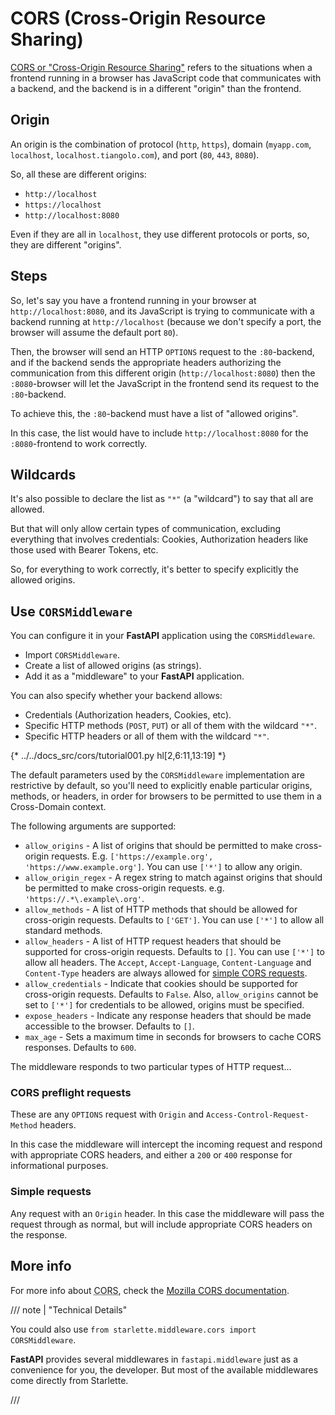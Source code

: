 # CORS (Cross-Origin Resource Sharing)

<a href="https://developer.mozilla.org/en-US/docs/Web/HTTP/CORS" class="external-link" target="_blank">CORS or "Cross-Origin Resource Sharing"</a> refers to the situations when a frontend running in a browser has JavaScript code that communicates with a backend, and the backend is in a different "origin" than the frontend.

## Origin

An origin is the combination of protocol (`http`, `https`), domain (`myapp.com`, `localhost`, `localhost.tiangolo.com`), and port (`80`, `443`, `8080`).

So, all these are different origins:

* `http://localhost`
* `https://localhost`
* `http://localhost:8080`

Even if they are all in `localhost`, they use different protocols or ports, so, they are different "origins".

## Steps

So, let's say you have a frontend running in your browser at `http://localhost:8080`, and its JavaScript is trying to communicate with a backend running at `http://localhost` (because we don't specify a port, the browser will assume the default port `80`).

Then, the browser will send an HTTP `OPTIONS` request to the `:80`-backend, and if the backend sends the appropriate headers authorizing the communication from this different origin (`http://localhost:8080`) then the `:8080`-browser will let the JavaScript in the frontend send its request to the `:80`-backend.

To achieve this, the `:80`-backend must have a list of "allowed origins".

In this case, the list would have to include `http://localhost:8080` for the `:8080`-frontend to work correctly.

## Wildcards

It's also possible to declare the list as `"*"` (a "wildcard") to say that all are allowed.

But that will only allow certain types of communication, excluding everything that involves credentials: Cookies, Authorization headers like those used with Bearer Tokens, etc.

So, for everything to work correctly, it's better to specify explicitly the allowed origins.

## Use `CORSMiddleware`

You can configure it in your **FastAPI** application using the `CORSMiddleware`.

* Import `CORSMiddleware`.
* Create a list of allowed origins (as strings).
* Add it as a "middleware" to your **FastAPI** application.

You can also specify whether your backend allows:

* Credentials (Authorization headers, Cookies, etc).
* Specific HTTP methods (`POST`, `PUT`) or all of them with the wildcard `"*"`.
* Specific HTTP headers or all of them with the wildcard `"*"`.

{* ../../docs_src/cors/tutorial001.py hl[2,6:11,13:19] *}


The default parameters used by the `CORSMiddleware` implementation are restrictive by default, so you'll need to explicitly enable particular origins, methods, or headers, in order for browsers to be permitted to use them in a Cross-Domain context.

The following arguments are supported:

* `allow_origins` - A list of origins that should be permitted to make cross-origin requests. E.g. `['https://example.org', 'https://www.example.org']`. You can use `['*']` to allow any origin.
* `allow_origin_regex` - A regex string to match against origins that should be permitted to make cross-origin requests. e.g. `'https://.*\.example\.org'`.
* `allow_methods` - A list of HTTP methods that should be allowed for cross-origin requests. Defaults to `['GET']`. You can use `['*']` to allow all standard methods.
* `allow_headers` - A list of HTTP request headers that should be supported for cross-origin requests. Defaults to `[]`. You can use `['*']` to allow all headers. The `Accept`, `Accept-Language`, `Content-Language` and `Content-Type` headers are always allowed for <a href="https://developer.mozilla.org/en-US/docs/Web/HTTP/CORS#simple_requests" class="external-link" rel="noopener" target="_blank">simple CORS requests</a>.
* `allow_credentials` - Indicate that cookies should be supported for cross-origin requests. Defaults to `False`. Also, `allow_origins` cannot be set to `['*']` for credentials to be allowed, origins must be specified.
* `expose_headers` - Indicate any response headers that should be made accessible to the browser. Defaults to `[]`.
* `max_age` - Sets a maximum time in seconds for browsers to cache CORS responses. Defaults to `600`.

The middleware responds to two particular types of HTTP request...

### CORS preflight requests

These are any `OPTIONS` request with `Origin` and `Access-Control-Request-Method` headers.

In this case the middleware will intercept the incoming request and respond with appropriate CORS headers, and either a `200` or `400` response for informational purposes.

### Simple requests

Any request with an `Origin` header. In this case the middleware will pass the request through as normal, but will include appropriate CORS headers on the response.

## More info

For more info about <abbr title="Cross-Origin Resource Sharing">CORS</abbr>, check the <a href="https://developer.mozilla.org/en-US/docs/Web/HTTP/CORS" class="external-link" target="_blank">Mozilla CORS documentation</a>.

/// note | "Technical Details"

You could also use `from starlette.middleware.cors import CORSMiddleware`.

**FastAPI** provides several middlewares in `fastapi.middleware` just as a convenience for you, the developer. But most of the available middlewares come directly from Starlette.

///

